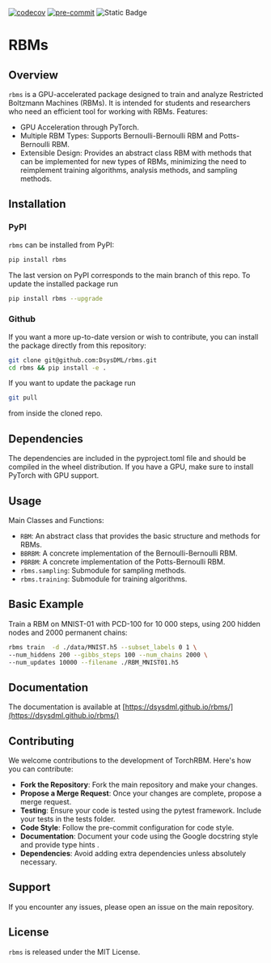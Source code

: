 [![codecov](https://codecov.io/gh/DsysDML/rbms/graph/badge.svg?token=HRWJLZRBDD)](https://codecov.io/gh/DsysDML/rbms)
[![pre-commit](https://img.shields.io/badge/pre--commit-enabled-brightgreen?logo=pre-commit&logoColor=white)](https://github.com/pre-commit/pre-commit)
![Static Badge](https://img.shields.io/badge/python-3.11%20%7C%203.12%20%7C%203.13-green)


# RBMs

## Overview

`rbms` is a GPU-accelerated package designed to train and analyze Restricted Boltzmann Machines (RBMs). It is intended for students and researchers who need an efficient tool for working with RBMs.
Features:

 - GPU Acceleration through PyTorch.
 - Multiple RBM Types: Supports Bernoulli-Bernoulli RBM and Potts-Bernoulli RBM.
 - Extensible Design: Provides an abstract class RBM with methods that can be implemented for new types of RBMs, minimizing the need to reimplement training algorithms, analysis methods, and sampling methods.

## Installation

### PyPI
`rbms` can be installed from PyPI:
```bash
pip install rbms
```
The last version on PyPI corresponds to the main branch of this repo. To update the installed package run
```bash
pip install rbms --upgrade
```

### Github
If you want a more up-to-date version or wish to contribute, you can install the package directly from this repository:
```bash
git clone git@github.com:DsysDML/rbms.git
cd rbms && pip install -e .
```
If you want to update the package run 
```bash
git pull
```
from inside the cloned repo.

## Dependencies

The dependencies are included in the pyproject.toml file and should be compiled in the wheel distribution. If you have a GPU, make sure to install PyTorch with GPU support.

## Usage

Main Classes and Functions:
 - `RBM`: An abstract class that provides the basic structure and methods for RBMs.
 - `BBRBM`: A concrete implementation of the Bernoulli-Bernoulli RBM.
 - `PBRBM`: A concrete implementation of the Potts-Bernoulli RBM.
 - `rbms.sampling`: Submodule for sampling methods.
 - `rbms.training`: Submodule for training algorithms.

## Basic Example

Train a RBM on MNIST-01 with PCD-100 for 10 000 steps, using 200 hidden nodes and 2000 permanent chains:
```bash
rbms train  -d ./data/MNIST.h5 --subset_labels 0 1 \
--num_hiddens 200 --gibbs_steps 100 --num_chains 2000 \ 
--num_updates 10000 --filename ./RBM_MNIST01.h5
```

## Documentation

The documentation is available at [https://dsysdml.github.io/rbms/](https://dsysdml.github.io/rbms/)

## Contributing

We welcome contributions to the development of TorchRBM. Here's how you can contribute:

 - **Fork the Repository**: Fork the main repository and make your changes.
 - **Propose a Merge Request**: Once your changes are complete, propose a merge request.
 - **Testing**: Ensure your code is tested using the pytest framework. Include your tests in the tests folder.
 - **Code Style**: Follow the pre-commit configuration for code style.
 - **Documentation**: Document your code using the Google docstring style and provide type hints .
 - **Dependencies**: Avoid adding extra dependencies unless absolutely necessary.

## Support

If you encounter any issues, please open an issue on the main repository.

## License
`rbms` is released under the MIT License.